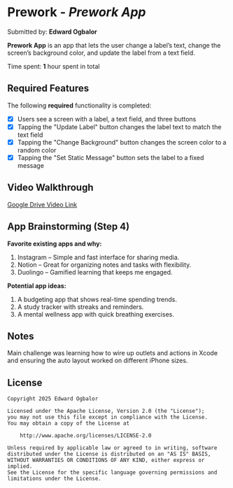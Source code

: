 # Prework - *Prework App*

Submitted by: **Edward Ogbalor**

**Prework App** is an app that lets the user change a label’s text, change the screen’s background color, and update the label from a text field.

Time spent: **1** hour spent in total

## Required Features

The following **required** functionality is completed:

- [x] Users see a screen with a label, a text field, and three buttons
- [x] Tapping the "Update Label" button changes the label text to match the text field
- [x] Tapping the "Change Background" button changes the screen color to a random color
- [x] Tapping the "Set Static Message" button sets the label to a fixed message

## Video Walkthrough

[Google Drive Video Link](https://drive.google.com/file/d/11VtKO7D2sAcNgpyQcPzLtPUCMep8h5q2/view?usp=sharing)

## App Brainstorming (Step 4)

**Favorite existing apps and why:**
1. Instagram – Simple and fast interface for sharing media.
2. Notion – Great for organizing notes and tasks with flexibility.
3. Duolingo – Gamified learning that keeps me engaged.

**Potential app ideas:**
1. A budgeting app that shows real-time spending trends.
2. A study tracker with streaks and reminders.
3. A mental wellness app with quick breathing exercises.

## Notes

Main challenge was learning how to wire up outlets and actions in Xcode and ensuring the auto layout worked on different iPhone sizes.

## License

    Copyright 2025 Edward Ogbalor

    Licensed under the Apache License, Version 2.0 (the "License");
    you may not use this file except in compliance with the License.
    You may obtain a copy of the License at

        http://www.apache.org/licenses/LICENSE-2.0

    Unless required by applicable law or agreed to in writing, software
    distributed under the License is distributed on an "AS IS" BASIS,
    WITHOUT WARRANTIES OR CONDITIONS OF ANY KIND, either express or implied.
    See the License for the specific language governing permissions and
    limitations under the License.

